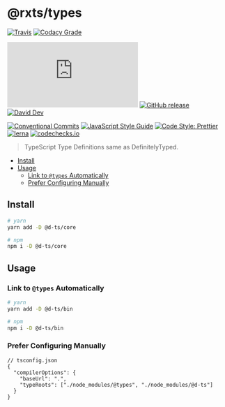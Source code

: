 # @rxts/types

[![Travis](https://img.shields.io/travis/com/rx-ts/types.svg)](https://travis-ci.com/rx-ts/types)
[![Codacy Grade](https://img.shields.io/codacy/grade/8e5221c1a3d344d3bb6221d26bc4fdcf)](https://www.codacy.com/app/rx-ts/types)

<!-- [![Codecov](https://img.shields.io/codecov/c/gh/rx-ts/types)](https://codecov.io/gh/rx-ts/types) -->

[![type-coverage](https://img.shields.io/badge/dynamic/json.svg?label=type-coverage&prefix=%E2%89%A5&suffix=%&query=$.typeCoverage.atLeast&uri=https%3A%2F%2Fraw.githubusercontent.com%2Frx-ts%2Ftypes%2Fmaster%2Fpackage.json)](https://github.com/plantain-00/type-coverage)
[![GitHub release](https://img.shields.io/github/release/rx-ts/types)](https://github.com/rx-ts/types/releases)
[![David Dev](https://img.shields.io/david/dev/rx-ts/types.svg)](https://david-dm.org/rx-ts/types?type=dev)

[![Conventional Commits](https://img.shields.io/badge/conventional%20commits-1.0.0-yellow.svg)](https://conventionalcommits.org)
[![JavaScript Style Guide](https://img.shields.io/badge/code_style-standard-brightgreen.svg)](https://standardjs.com)
[![Code Style: Prettier](https://img.shields.io/badge/code_style-prettier-ff69b4.svg)](https://github.com/prettier/prettier)
[![lerna](https://img.shields.io/badge/maintained%20with-lerna-cc00ff.svg)](https://lerna.js.org)
[![codechecks.io](https://raw.githubusercontent.com/codechecks/docs/master/images/badges/badge-default.svg?sanitize=true)](https://codechecks.io)

> TypeScript Type Definitions same as DefinitelyTyped.

- [Install](#install)
- [Usage](#usage)
  - [Link to `@types` Automatically](#link-to-types-automatically)
  - [Prefer Configuring Manually](#prefer-configuring-manually)

## Install

```sh
# yarn
yarn add -D @d-ts/core

# npm
npm i -D @d-ts/core
```

## Usage

### Link to `@types` Automatically

```sh
# yarn
yarn add -D @d-ts/bin

# npm
npm i -D @d-ts/bin
```

### Prefer Configuring Manually

```jsonc
// tsconfig.json
{
  "compilerOptions": {
    "baseUrl": ".",
    "typeRoots": ["./node_modules/@types", "./node_modules/@d-ts"]
  }
}
```
